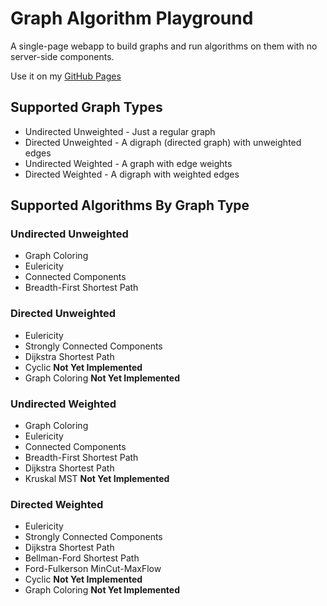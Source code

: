 # Graph Algorithm Playground
A single-page webapp to build graphs and run algorithms on them with no server-side components.

Use it on my [GitHub Pages](https://MikeDombo.github.io/graphPlayground/)

## Supported Graph Types
- Undirected Unweighted - Just a regular graph
- Directed Unweighted - A digraph (directed graph) with unweighted edges
- Undirected Weighted - A graph with edge weights
- Directed Weighted - A digraph with weighted edges

## Supported Algorithms By Graph Type
### Undirected Unweighted
- Graph Coloring
- Eulericity
- Connected Components
- Breadth-First Shortest Path

### Directed Unweighted
- Eulericity
- Strongly Connected Components
- Dijkstra Shortest Path
- Cyclic **Not Yet Implemented**
- Graph Coloring **Not Yet Implemented**

### Undirected Weighted
- Graph Coloring
- Eulericity
- Connected Components
- Breadth-First Shortest Path
- Dijkstra Shortest Path
- Kruskal MST **Not Yet Implemented**

### Directed Weighted
- Eulericity
- Strongly Connected Components
- Dijkstra Shortest Path
- Bellman-Ford Shortest Path
- Ford-Fulkerson MinCut-MaxFlow
- Cyclic **Not Yet Implemented**
- Graph Coloring **Not Yet Implemented**
